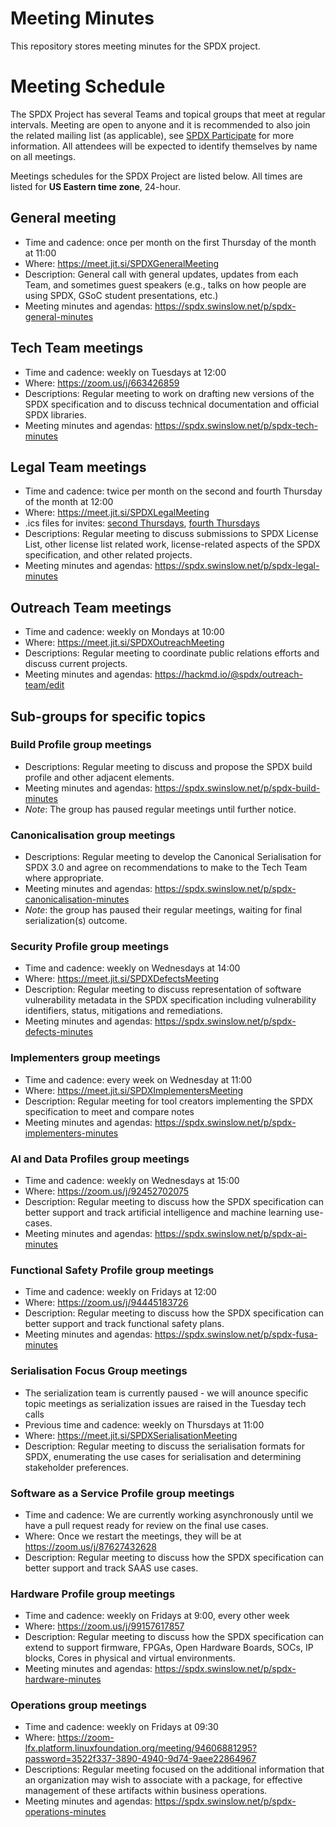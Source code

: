 # Meeting Minutes
This repository stores meeting minutes for the SPDX project.

# Meeting Schedule

The SPDX Project has several Teams and topical groups that meet at regular intervals. Meeting are open to anyone and it is recommended to also join the related mailing list (as applicable), see [SPDX Participate](https://spdx.dev/participate/) for more information. All attendees will be expected to identify themselves by name on all meetings.

Meetings schedules for the SPDX Project are listed below. All times are listed for **US Eastern time zone**, 24-hour.

## General meeting
* Time and cadence: once per month on the first Thursday of the month at 11:00
* Where: <https://meet.jit.si/SPDXGeneralMeeting>
* Description: General call with general updates, updates from each Team, and sometimes guest speakers (e.g., talks on how people are using SPDX, GSoC student presentations, etc.)
* Meeting minutes and agendas: https://spdx.swinslow.net/p/spdx-general-minutes

## Tech Team meetings
* Time and cadence: weekly on Tuesdays at 12:00
* Where: <https://zoom.us/j/663426859>
* Descriptions: Regular meeting to work on drafting new versions of the SPDX specification and to discuss technical documentation and official SPDX libraries.
* Meeting minutes and agendas: https://spdx.swinslow.net/p/spdx-tech-minutes

## Legal Team meetings
* Time and cadence: twice per month on the second and fourth Thursday of the month at 12:00
* Where: <https://meet.jit.si/SPDXLegalMeeting>
* .ics files for invites: [second Thursdays](./invites/spdx-legal-2024-second-thursdays.ics), [fourth Thursdays](./invites/spdx-legal-2024-fourth-thursdays.ics)
* Descriptions: Regular meeting to discuss submissions to SPDX License List, other license list related work, license-related aspects of the SPDX specification, and other related projects.
* Meeting minutes and agendas: https://spdx.swinslow.net/p/spdx-legal-minutes

## Outreach Team meetings
* Time and cadence: weekly on Mondays at 10:00
* Where: <https://meet.jit.si/SPDXOutreachMeeting>
* Descriptions: Regular meeting to coordinate public relations efforts and discuss current projects.
* Meeting minutes and agendas: https://hackmd.io/@spdx/outreach-team/edit 

## Sub-groups for specific topics
### Build Profile group meetings
<!-- * Time and cadence: weekly on Mondays at 14:00
* Where: <https://meet.jit.si/SPDXBuildProfile> -->
* Descriptions: Regular meeting to discuss and propose the SPDX build profile and other adjacent elements.
* Meeting minutes and agendas: https://spdx.swinslow.net/p/spdx-build-minutes
*  *Note*: The group has paused regular meetings until further notice.

### Canonicalisation group meetings
<!-- * Time and cadence: weekly on Fridays at 09:00 -->
<!-- * Where: <https://meet.jit.si/SPDXCanonicalMeeting> -->
* Descriptions: Regular meeting to develop the Canonical Serialisation for SPDX 3.0 and agree on recommendations to make to the Tech Team where appropriate.
* Meeting minutes and agendas: https://spdx.swinslow.net/p/spdx-canonicalisation-minutes
* *Note*: the group has paused their regular meetings, waiting for final serialization(s) outcome.

### Security Profile group meetings
* Time and cadence: weekly on Wednesdays at 14:00
* Where: https://meet.jit.si/SPDXDefectsMeeting
* Description: Regular meeting to discuss representation of software vulnerability metadata in the SPDX specification including vulnerability identifiers, status, mitigations and remediations.
* Meeting minutes and agendas: https://spdx.swinslow.net/p/spdx-defects-minutes

### Implementers group meetings
* Time and cadence: every week on Wednesday at 11:00
* Where: https://meet.jit.si/SPDXImplementersMeeting
* Description: Regular meeting for tool creators implementing the SPDX specification to meet and compare notes
* Meeting minutes and agendas: https://spdx.swinslow.net/p/spdx-implementers-minutes

### AI and Data Profiles group meetings
* Time and cadence: weekly on Wednesdays at 15:00
* Where: https://zoom.us/j/92452702075
* Description: Regular meeting to discuss how the SPDX specification can better support and track artificial intelligence and machine learning use-cases.
* Meeting minutes and agendas: https://spdx.swinslow.net/p/spdx-ai-minutes

### Functional Safety Profile group meetings
* Time and cadence: weekly on Fridays at 12:00
* Where:  https://zoom.us/j/94445183726
* Description: Regular meeting to discuss how the SPDX specification can better support and track functional safety plans.
* Meeting minutes and agendas: https://spdx.swinslow.net/p/spdx-fusa-minutes

### Serialisation Focus Group meetings
* The serialization team is currently paused - we will anounce specific topic meetings as serialization issues are raised in the Tuesday tech calls
* Previous time and cadence: weekly on Thursdays at 11:00
* Where: https://meet.jit.si/SPDXSerialisationMeeting
* Description: Regular meeting to discuss the serialisation formats for SPDX, enumerating the use cases for serialisation and determining stakeholder preferences.

### Software as a Service Profile group meetings
* Time and cadence: We are currently working asynchronously until we have a pull request ready for review on the final use cases.
* Where: Once we restart the meetings, they will be at https://zoom.us/j/87627432628
* Description: Regular meeting to discuss how the SPDX specification can better support and track SAAS use cases.

### Hardware Profile group meetings
* Time and cadence: weekly on Fridays at 9:00, every other week
* Where: https://zoom.us/j/99157617857
* Description: Regular meeting to discuss how the SPDX specification can extend to support firmware, FPGAs, Open Hardware Boards, SOCs, IP blocks, Cores in physical and virtual environments.
* Meeting minutes and agendas: https://spdx.swinslow.net/p/spdx-hardware-minutes
  
### Operations group meetings
* Time and cadence: weekly on Fridays at 09:30
* Where: https://zoom-lfx.platform.linuxfoundation.org/meeting/94606881295?password=3522f337-3890-4940-9d74-9aee22864967
* Descriptions: Regular meeting focused on the additional information that an organization may wish to associate with a package, for effective management of these artifacts within business operations.
* Meeting minutes and agendas: https://spdx.swinslow.net/p/spdx-operations-minutes
